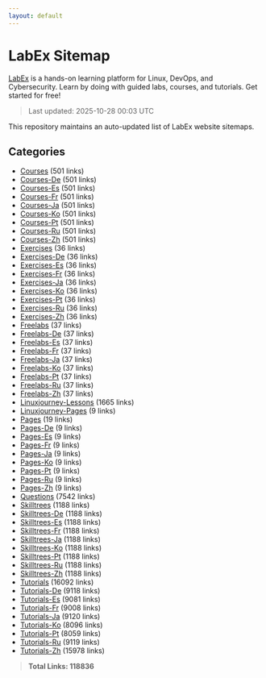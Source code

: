 ```yaml
---
layout: default
---
```


# LabEx Sitemap

[LabEx](https://labex.io) is a hands-on learning platform for Linux, DevOps, and Cybersecurity. Learn by doing with guided labs, courses, and tutorials. Get started for free!

> Last updated: 2025-10-28 00:03 UTC

This repository maintains an auto-updated list of LabEx website sitemaps.

## Categories

- [Courses](categories/courses.md) (501 links)
- [Courses-De](categories/courses-de.md) (501 links)
- [Courses-Es](categories/courses-es.md) (501 links)
- [Courses-Fr](categories/courses-fr.md) (501 links)
- [Courses-Ja](categories/courses-ja.md) (501 links)
- [Courses-Ko](categories/courses-ko.md) (501 links)
- [Courses-Pt](categories/courses-pt.md) (501 links)
- [Courses-Ru](categories/courses-ru.md) (501 links)
- [Courses-Zh](categories/courses-zh.md) (501 links)
- [Exercises](categories/exercises.md) (36 links)
- [Exercises-De](categories/exercises-de.md) (36 links)
- [Exercises-Es](categories/exercises-es.md) (36 links)
- [Exercises-Fr](categories/exercises-fr.md) (36 links)
- [Exercises-Ja](categories/exercises-ja.md) (36 links)
- [Exercises-Ko](categories/exercises-ko.md) (36 links)
- [Exercises-Pt](categories/exercises-pt.md) (36 links)
- [Exercises-Ru](categories/exercises-ru.md) (36 links)
- [Exercises-Zh](categories/exercises-zh.md) (36 links)
- [Freelabs](categories/freelabs.md) (37 links)
- [Freelabs-De](categories/freelabs-de.md) (37 links)
- [Freelabs-Es](categories/freelabs-es.md) (37 links)
- [Freelabs-Fr](categories/freelabs-fr.md) (37 links)
- [Freelabs-Ja](categories/freelabs-ja.md) (37 links)
- [Freelabs-Ko](categories/freelabs-ko.md) (37 links)
- [Freelabs-Pt](categories/freelabs-pt.md) (37 links)
- [Freelabs-Ru](categories/freelabs-ru.md) (37 links)
- [Freelabs-Zh](categories/freelabs-zh.md) (37 links)
- [Linuxjourney-Lessons](categories/linuxjourney-lessons.md) (1665 links)
- [Linuxjourney-Pages](categories/linuxjourney-pages.md) (9 links)
- [Pages](categories/pages.md) (19 links)
- [Pages-De](categories/pages-de.md) (9 links)
- [Pages-Es](categories/pages-es.md) (9 links)
- [Pages-Fr](categories/pages-fr.md) (9 links)
- [Pages-Ja](categories/pages-ja.md) (9 links)
- [Pages-Ko](categories/pages-ko.md) (9 links)
- [Pages-Pt](categories/pages-pt.md) (9 links)
- [Pages-Ru](categories/pages-ru.md) (9 links)
- [Pages-Zh](categories/pages-zh.md) (9 links)
- [Questions](categories/questions.md) (7542 links)
- [Skilltrees](categories/skilltrees.md) (1188 links)
- [Skilltrees-De](categories/skilltrees-de.md) (1188 links)
- [Skilltrees-Es](categories/skilltrees-es.md) (1188 links)
- [Skilltrees-Fr](categories/skilltrees-fr.md) (1188 links)
- [Skilltrees-Ja](categories/skilltrees-ja.md) (1188 links)
- [Skilltrees-Ko](categories/skilltrees-ko.md) (1188 links)
- [Skilltrees-Pt](categories/skilltrees-pt.md) (1188 links)
- [Skilltrees-Ru](categories/skilltrees-ru.md) (1188 links)
- [Skilltrees-Zh](categories/skilltrees-zh.md) (1188 links)
- [Tutorials](categories/tutorials.md) (16092 links)
- [Tutorials-De](categories/tutorials-de.md) (9118 links)
- [Tutorials-Es](categories/tutorials-es.md) (9081 links)
- [Tutorials-Fr](categories/tutorials-fr.md) (9008 links)
- [Tutorials-Ja](categories/tutorials-ja.md) (9120 links)
- [Tutorials-Ko](categories/tutorials-ko.md) (8096 links)
- [Tutorials-Pt](categories/tutorials-pt.md) (8059 links)
- [Tutorials-Ru](categories/tutorials-ru.md) (9119 links)
- [Tutorials-Zh](categories/tutorials-zh.md) (15978 links)

> **Total Links: 118836**
